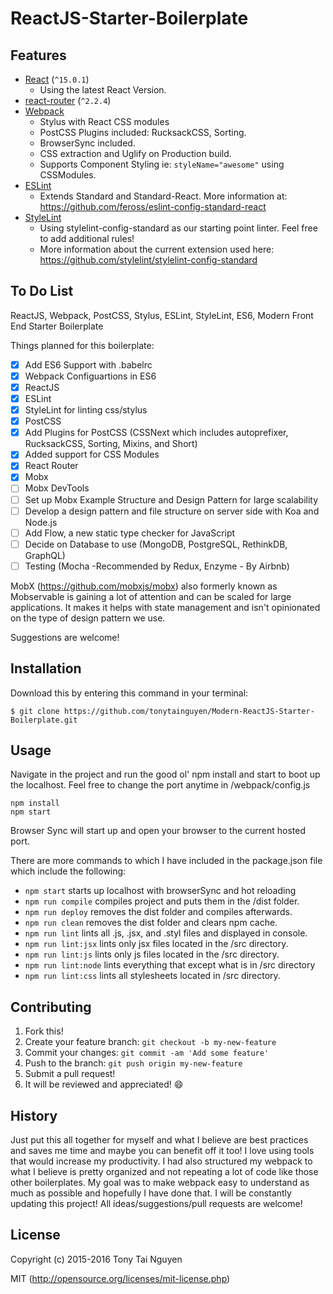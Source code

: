 # ReactJS-Starter-Boilerplate

## Features

* [React](https://github.com/facebook/react) (`^15.0.1`)
  * Using the latest React Version.
* [react-router](https://github.com/rackt/react-router) (`^2.2.4`)
* [Webpack](https://github.com/webpack/webpack)
  * Stylus with React CSS modules
  * PostCSS Plugins included: RucksackCSS, Sorting.
  * BrowserSync included.
  * CSS extraction and Uglify on Production build.
  * Supports Component Styling ie: `styleName="awesome"` using CSSModules.
* [ESLint](http://eslint.org)
  * Extends Standard and Standard-React. More information at: https://github.com/feross/eslint-config-standard-react
* [StyleLint](https://github.com/stylelint/stylelint)
  * Using stylelint-config-standard as our starting point linter. Feel free to add additional rules!
  * More information about the current extension used here: https://github.com/stylelint/stylelint-config-standard

## To Do List
ReactJS, Webpack, PostCSS, Stylus, ESLint, StyleLint, ES6, Modern Front End Starter Boilerplate

Things planned for this boilerplate:
- [x] Add ES6 Support with .babelrc
- [x] Webpack Configuartions in ES6
- [x] ReactJS
- [x] ESLint
- [x] StyleLint for linting css/stylus
- [x] PostCSS
- [x] Add Plugins for PostCSS (CSSNext which includes autoprefixer, RucksackCSS, Sorting, Mixins, and Short)
- [x] Added support for CSS Modules
- [x] React Router
- [x] Mobx
- [ ] Mobx DevTools
- [ ] Set up Mobx Example Structure and Design Pattern for large scalability
- [ ] Develop a design pattern and file structure on server side with Koa and Node.js
- [ ] Add Flow, a new static type checker for JavaScript
- [ ] Decide on Database to use (MongoDB, PostgreSQL, RethinkDB, GraphQL)
- [ ] Testing (Mocha -Recommended by Redux, Enzyme - By Airbnb)

MobX (https://github.com/mobxjs/mobx) also formerly known as Mobservable is gaining a lot of attention and can be scaled for large applications. It makes it helps with state management and isn't opinionated on the type of design pattern we use.

Suggestions are welcome!

## Installation

Download this by entering this command in your terminal:
```
$ git clone https://github.com/tonytainguyen/Modern-ReactJS-Starter-Boilerplate.git
```
## Usage

Navigate in the project and run the good ol' npm install and start to boot up the localhost. Feel free to change the port anytime in /webpack/config.js
```
npm install
npm start
```

Browser Sync will start up and open your browser to the current hosted port.

There are more commands to which I have included in the package.json file which include the following:
- `npm start` starts up localhost with browserSync and hot reloading
- `npm run compile` compiles project and puts them in the /dist folder.
- `npm run deploy` removes the dist folder and compiles afterwards.
- `npm run clean` removes the dist folder and clears npm cache.
- `npm run lint` lints all .js, .jsx, and .styl files and displayed in console.
- `npm run lint:jsx` lints only jsx files located in the /src directory.
- `npm run lint:js` lints only js files located in the /src directory.
- `npm run lint:node` lints everything that except what is in /src directory
- `npm run lint:css` lints all stylesheets located in /src directory.

## Contributing

1. Fork this!
2. Create your feature branch: `git checkout -b my-new-feature`
3. Commit your changes: `git commit -am 'Add some feature'`
4. Push to the branch: `git push origin my-new-feature`
5. Submit a pull request!
6. It will be reviewed and appreciated! :smile:

## History

Just put this all together for myself and what I believe are best practices and saves me time and maybe you can benefit off it too! I love using tools that would increase my productivity. I had also structured my webpack to what I believe is pretty organized and not repeating a lot of code like those other boilerplates. My goal was to make webpack easy to understand as much as possible and hopefully I have done that. I will be constantly updating this project! All ideas/suggestions/pull requests are welcome!

## License

Copyright (c) 2015-2016 Tony Tai Nguyen

MIT (http://opensource.org/licenses/mit-license.php)
